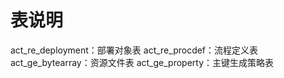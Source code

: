   
  # 表说明
  act_re_deployment：部署对象表
  act_re_procdef：流程定义表
  act_ge_bytearray：资源文件表
  act_ge_property：主键生成策略表



